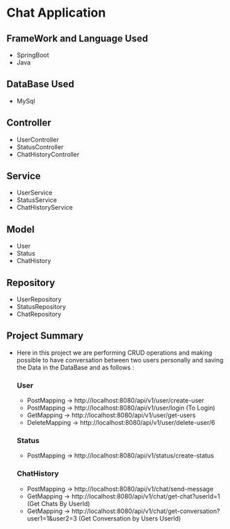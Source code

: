 # Chat Application

## FrameWork and Language Used
- SpringBoot
- Java

## DataBase Used
- MySql

## Controller
- UserController
- StatusController
- ChatHistoryController

## Service
- UserService
- StatusService
- ChatHistoryService

## Model
- User
- Status
- ChatHistory

## Repository
- UserRepository
- StatusRepository
- ChatRepository

## Project Summary
- Here in this project we are performing CRUD operations and making possible to have conversation between two users 
  personally and saving the Data in the DataBase and as follows :

  ### User
  - PostMapping   -> http://localhost:8080/api/v1/user/create-user
  - PostMapping   -> http://localhost:8080/api/v1/user/login (To Login)
  - GetMapping    -> http://localhost:8080/api/v1/user/get-users
  - DeleteMapping -> http://localhost:8080/api/v1/user/delete-user/6 

  ### Status
  - PostMapping   -> http://localhost:8080/api/v1/status/create-status

  ### ChatHistory
  - PostMapping   -> http://localhost:8080/api/v1/chat/send-message
  - GetMapping    -> http://localhost:8080/api/v1/chat/get-chat?userId=1 (Get Chats By UserId)
  - GetMapping    -> http://localhost:8080/api/v1/chat/get-conversation?user1=1&user2=3 (Get Conversation by Users UserId)
